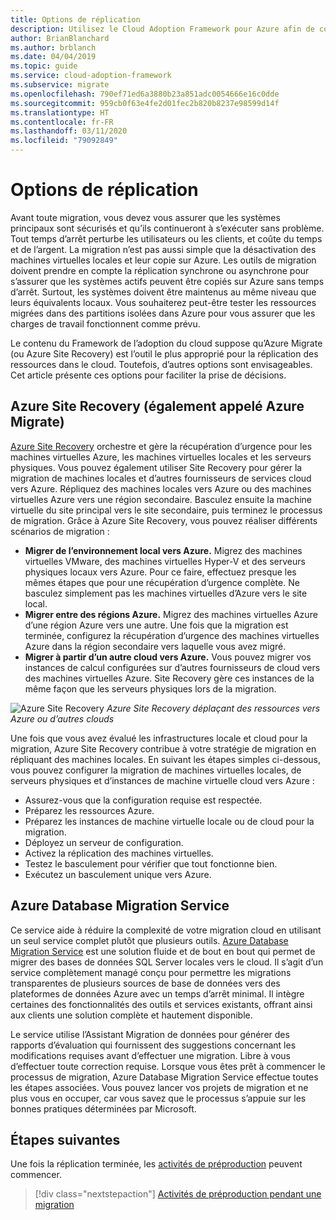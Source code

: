```yaml
---
title: Options de réplication
description: Utilisez le Cloud Adoption Framework pour Azure afin de comprendre le processus de réplication et la raison pour laquelle vous en avez besoin dans le cadre de la migration cloud.
author: BrianBlanchard
ms.author: brblanch
ms.date: 04/04/2019
ms.topic: guide
ms.service: cloud-adoption-framework
ms.subservice: migrate
ms.openlocfilehash: 790ef71ed6a3880b23a851adc0054666e16c0dde
ms.sourcegitcommit: 959cb0f63e4fe2d01fec2b820b8237e98599d14f
ms.translationtype: HT
ms.contentlocale: fr-FR
ms.lasthandoff: 03/11/2020
ms.locfileid: "79092849"
---
```

# <a name="replication-options"></a>Options de réplication

Avant toute migration, vous devez vous assurer que les systèmes principaux sont sécurisés et qu’ils continueront à s’exécuter sans problème. Tout temps d’arrêt perturbe les utilisateurs ou les clients, et coûte du temps et de l’argent. La migration n’est pas aussi simple que la désactivation des machines virtuelles locales et leur copie sur Azure. Les outils de migration doivent prendre en compte la réplication synchrone ou asynchrone pour s’assurer que les systèmes actifs peuvent être copiés sur Azure sans temps d’arrêt. Surtout, les systèmes doivent être maintenus au même niveau que leurs équivalents locaux. Vous souhaiterez peut-être tester les ressources migrées dans des partitions isolées dans Azure pour vous assurer que les charges de travail fonctionnent comme prévu.

Le contenu du Framework de l’adoption du cloud suppose qu’Azure Migrate (ou Azure Site Recovery) est l’outil le plus approprié pour la réplication des ressources dans le cloud. Toutefois, d’autres options sont envisageables. Cet article présente ces options pour faciliter la prise de décisions.

## <a name="azure-site-recovery-also-known-as-azure-migrate"></a>Azure Site Recovery (également appelé Azure Migrate)

[Azure Site Recovery](https://docs.microsoft.com/azure/site-recovery/site-recovery-overview) orchestre et gère la récupération d’urgence pour les machines virtuelles Azure, les machines virtuelles locales et les serveurs physiques. Vous pouvez également utiliser Site Recovery pour gérer la migration de machines locales et d’autres fournisseurs de services cloud vers Azure. Répliquez des machines locales vers Azure ou des machines virtuelles Azure vers une région secondaire. Basculez ensuite la machine virtuelle du site principal vers le site secondaire, puis terminez le processus de migration. Grâce à Azure Site Recovery, vous pouvez réaliser différents scénarios de migration :

- **Migrer de l’environnement local vers Azure.** Migrez des machines virtuelles VMware, des machines virtuelles Hyper-V et des serveurs physiques locaux vers Azure. Pour ce faire, effectuez presque les mêmes étapes que pour une récupération d’urgence complète. Ne basculez simplement pas les machines virtuelles d’Azure vers le site local.
- **Migrer entre des régions Azure.** Migrez des machines virtuelles Azure d’une région Azure vers une autre. Une fois que la migration est terminée, configurez la récupération d’urgence des machines virtuelles Azure dans la région secondaire vers laquelle vous avez migré.
- **Migrer à partir d’un autre cloud vers Azure.** Vous pouvez migrer vos instances de calcul configurées sur d’autres fournisseurs de cloud vers des machines virtuelles Azure. Site Recovery gère ces instances de la même façon que les serveurs physiques lors de la migration.

![Azure Site Recovery](../../../_images/migrate/asr-replication-image.png)
*Azure Site Recovery déplaçant des ressources vers Azure ou d’autres clouds*

Une fois que vous avez évalué les infrastructures locale et cloud pour la migration, Azure Site Recovery contribue à votre stratégie de migration en répliquant des machines locales. En suivant les étapes simples ci-dessous, vous pouvez configurer la migration de machines virtuelles locales, de serveurs physiques et d’instances de machine virtuelle cloud vers Azure :

- Assurez-vous que la configuration requise est respectée.
- Préparez les ressources Azure.
- Préparez les instances de machine virtuelle locale ou de cloud pour la migration.
- Déployez un serveur de configuration.
- Activez la réplication des machines virtuelles.
- Testez le basculement pour vérifier que tout fonctionne bien.
- Exécutez un basculement unique vers Azure.

## <a name="azure-database-migration-service"></a>Azure Database Migration Service

Ce service aide à réduire la complexité de votre migration cloud en utilisant un seul service complet plutôt que plusieurs outils. [Azure Database Migration Service](https://docs.microsoft.com/azure/dms/dms-overview) est une solution fluide et de bout en bout qui permet de migrer des bases de données SQL Server locales vers le cloud. Il s’agit d’un service complètement managé conçu pour permettre les migrations transparentes de plusieurs sources de base de données vers des plateformes de données Azure avec un temps d’arrêt minimal. Il intègre certaines des fonctionnalités des outils et services existants, offrant ainsi aux clients une solution complète et hautement disponible.

Le service utilise l’Assistant Migration de données pour générer des rapports d’évaluation qui fournissent des suggestions concernant les modifications requises avant d’effectuer une migration. Libre à vous d’effectuer toute correction requise. Lorsque vous êtes prêt à commencer le processus de migration, Azure Database Migration Service effectue toutes les étapes associées. Vous pouvez lancer vos projets de migration et ne plus vous en occuper, car vous savez que le processus s’appuie sur les bonnes pratiques déterminées par Microsoft.

## <a name="next-steps"></a>Étapes suivantes

Une fois la réplication terminée, les [activités de préproduction](./stage.md) peuvent commencer.

> [!div class="nextstepaction"]
> [Activités de préproduction pendant une migration](./stage.md)
